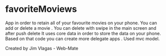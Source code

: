 # favoriteMoviews

App in order to retain all of your favourite movies on your phone.
You can add or delete a movie .
You can delete with swipe in the main screen and after push delete
It uses core data in order to store the data on your phone.
Based on that code you can create more delegate apps .
Used mvc model.

Created by Jim Vlagas - Web-Mate
